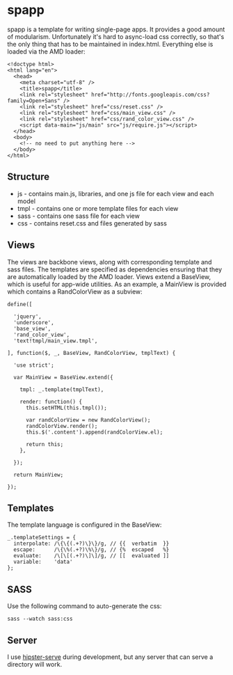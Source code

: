 spapp
=====

spapp is a template for writing single-page apps. It provides a good amount of modularism. Unfortunately it's hard to async-load css correctly, so that's the only thing that has to be maintained in index.html. Everything else is loaded via the AMD loader:

    <!doctype html>
    <html lang="en">
      <head>
        <meta charset="utf-8" />
        <title>spapp</title>
        <link rel="stylesheet" href="http://fonts.googleapis.com/css?family=Open+Sans" />
        <link rel="stylesheet" href="css/reset.css" />
        <link rel="stylesheet" href="css/main_view.css" />
        <link rel="stylesheet" href="css/rand_color_view.css" />
        <script data-main="js/main" src="js/require.js"></script>
      </head>
      <body>
        <!-- no need to put anything here -->
      </body>
    </html>

Structure
---------

* js - contains main.js, libraries, and one js file for each view and each model
* tmpl - contains one or more template files for each view
* sass - contains one sass file for each view
* css - contains reset.css and files generated by sass

Views
-----

The views are backbone views, along with corresponding template and sass files. The templates are specified as dependencies ensuring that they are automatically loaded by the AMD loader. Views extend a BaseView, which is useful for app-wide utilities. As an example, a MainView is provided which contains a RandColorView as a subview:

    define([
    
      'jquery',
      'underscore',
      'base_view',
      'rand_color_view',
      'text!tmpl/main_view.tmpl',
    
    ], function($, _, BaseView, RandColorView, tmplText) {
    
      'use strict';
    
      var MainView = BaseView.extend({
    
        tmpl: _.template(tmplText),
    
        render: function() {
          this.setHTML(this.tmpl());
    
          var randColorView = new RandColorView();
          randColorView.render();
          this.$('.content').append(randColorView.el);
    
          return this;
        },
    
      });
    
      return MainView;
    
    });

Templates
---------

The template language is configured in the BaseView:

    _.templateSettings = {
      interpolate: /\{\{(.+?)\}\}/g, // {{  verbatim  }}
      escape:      /\{\%(.+?)\%\}/g, // {%  escaped   %}
      evaluate:    /\[\[(.+?)\]\]/g, // [[  evaluated ]]
      variable:    'data'
    };

SASS
----

Use the following command to auto-generate the css:

    sass --watch sass:css

Server
------

I use [hipster-serve](https://github.com/ryanlbrown/hipster-serve) during development, but any server that can serve a directory will work.

